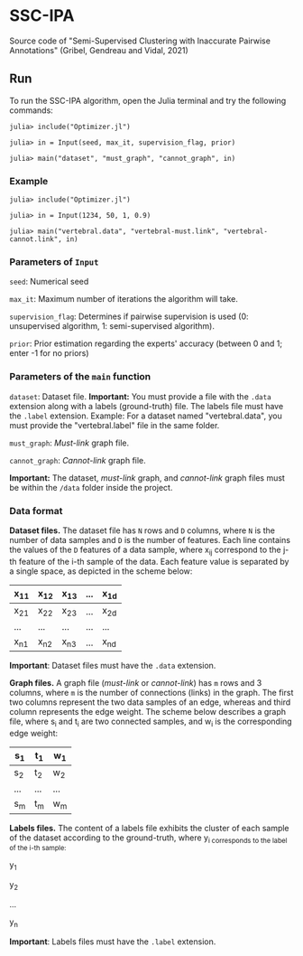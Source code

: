 # SSC-IPA
Source code of "Semi-Supervised Clustering with Inaccurate Pairwise Annotations" (Gribel, Gendreau and Vidal, 2021)

## Run

To run the SSC-IPA algorithm, open the Julia terminal and try the following commands:

```
julia> include("Optimizer.jl")

julia> in = Input(seed, max_it, supervision_flag, prior)

julia> main("dataset", "must_graph", "cannot_graph", in)
```

### Example

```
julia> include("Optimizer.jl")

julia> in = Input(1234, 50, 1, 0.9)

julia> main("vertebral.data", "vertebral-must.link", "vertebral-cannot.link", in)
```

### Parameters of `Input`

`seed`: Numerical seed

`max_it`: Maximum number of iterations the algorithm will take.

`supervision_flag`: Determines if pairwise supervision is used (0: unsupervised algorithm, 1: semi-supervised algorithm).

`prior`: Prior estimation regarding the experts' accuracy (between 0 and 1; enter -1 for no priors)

### Parameters of the `main` function

`dataset`: Dataset file. **Important:** You must provide a file with the `.data` extension along with a labels (ground-truth) file. The labels file must have the `.label` extension. Example: For a dataset named "vertebral.data", you must provide the "vertebral.label" file in the same folder.

`must_graph`: _Must-link_ graph file.

`cannot_graph`: _Cannot-link_ graph file.

**Important:** The dataset, _must-link_ graph, and _cannot-link_ graph files must be within the `/data` folder inside the project.

### Data format

**Dataset files.** The dataset file has `N` rows and `D` columns, where `N` is the number of data samples and `D` is the number of features. Each line contains the values of the `D` features of a data sample, where x<sub>ij</sub> correspond to the j-th feature of the i-th sample of the data. Each feature value is separated by a single space, as depicted in the scheme below:

| x<sub>11</sub> | x<sub>12</sub> | x<sub>13</sub> | ... | x<sub>1d</sub> |
|------|------|------|-----|------|
| x<sub>21</sub> | x<sub>22</sub> | x<sub>23</sub> | ... | x<sub>2d</sub> |
| ... | ... | ... | ... | ... |
| x<sub>n1</sub> | x<sub>n2</sub> | x<sub>n3</sub> | ... | x<sub>nd</sub> |

**Important**: Dataset files must have the `.data` extension.

**Graph files.** A graph file (_must-link_ or _cannot-link_) has `m` rows and 3 columns, where `m` is the number of connections (links) in the graph. The first two columns represent the two data samples of an edge, whereas and third column represents the edge weight. The scheme below describes a graph file, where s<sub>i</sub> and t<sub>i</sub> are two connected samples, and w<sub>i</sub> is the corresponding edge weight:

| s<sub>1</sub> | t<sub>1</sub> | w<sub>1</sub> |
|------|------|------|
| s<sub>2</sub> | t<sub>2</sub> | w<sub>2</sub> |
| ... | ... | ... |
| s<sub>m</sub> | t<sub>m</sub> | w<sub>m</sub> |

**Labels files.** The content of a labels file exhibits the cluster of each sample of the dataset according to the ground-truth, where y<sub>i corresponds to the label of the i-th sample:

y<sub>1</sub>

y<sub>2</sub>

...

y<sub>n</sub>

**Important**: Labels files must have the `.label` extension.
